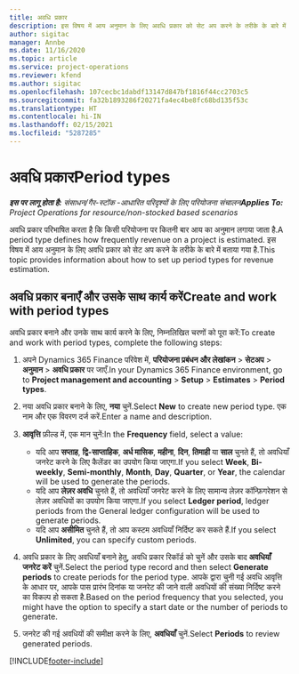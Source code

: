 ```yaml
---
title: अवधि प्रकार
description: इस विषय में आय अनुमान के लिए अवधि प्रकार को सेट अप करने के तरीके के बारे में बताया गया है.
author: sigitac
manager: Annbe
ms.date: 11/16/2020
ms.topic: article
ms.service: project-operations
ms.reviewer: kfend
ms.author: sigitac
ms.openlocfilehash: 107cecbc1dabdf13147d847bf1816f44cc2703c5
ms.sourcegitcommit: fa32b1893286f20271fa4ec4be8fc68bd135f53c
ms.translationtype: HT
ms.contentlocale: hi-IN
ms.lasthandoff: 02/15/2021
ms.locfileid: "5287285"
---
```

# <a name="period-types"></a><span data-ttu-id="6b988-103">अवधि प्रकार</span><span class="sxs-lookup"><span data-stu-id="6b988-103">Period types</span></span>

<span data-ttu-id="6b988-104">_**इस पर लागू होता है:** संसाधन/गैर-स्टॉक -आधारित परिदृश्यों के लिए परियोजना संचालन_</span><span class="sxs-lookup"><span data-stu-id="6b988-104">_**Applies To:** Project Operations for resource/non-stocked based scenarios_</span></span>

<span data-ttu-id="6b988-105">अवधि प्रकार परिभाषित करता है कि किसी परियोजना पर कितनी बार आय का अनुमान लगाया जाता है.</span><span class="sxs-lookup"><span data-stu-id="6b988-105">A period type defines how frequently revenue on a project is estimated.</span></span> <span data-ttu-id="6b988-106">इस विषय में आय अनुमान के लिए अवधि प्रकार को सेट अप करने के तरीके के बारे में बताया गया है.</span><span class="sxs-lookup"><span data-stu-id="6b988-106">This topic provides information about how to set up period types for revenue estimation.</span></span> 

## <a name="create-and-work-with-period-types"></a><span data-ttu-id="6b988-107">अवधि प्रकार बनाएँ और उसके साथ कार्य करें</span><span class="sxs-lookup"><span data-stu-id="6b988-107">Create and work with period types</span></span>
<span data-ttu-id="6b988-108">अवधि प्रकार बनाने और उनके साथ कार्य करने के लिए, निम्नलिखित चरणों को पूरा करें:</span><span class="sxs-lookup"><span data-stu-id="6b988-108">To create and work with period types, complete the following steps:</span></span>

1. <span data-ttu-id="6b988-109">अपने Dynamics 365 Finance परिवेश में, **परियोजना प्रबंधन और लेखांकन** > **सेटअप** > **अनुमान** > **अवधि प्रकार** पर जाएँ.</span><span class="sxs-lookup"><span data-stu-id="6b988-109">In your Dynamics 365 Finance environment, go to **Project management and accounting** > **Setup** > **Estimates** > **Period types**.</span></span>
2. <span data-ttu-id="6b988-110">नया अवधि प्रकार बनाने के लिए, **नया** चुनें.</span><span class="sxs-lookup"><span data-stu-id="6b988-110">Select **New** to create new period type.</span></span> <span data-ttu-id="6b988-111">एक नाम और एक विवरण दर्ज करें.</span><span class="sxs-lookup"><span data-stu-id="6b988-111">Enter a name and description.</span></span>
3. <span data-ttu-id="6b988-112">**आवृत्ति** फ़ील्ड में, एक मान चुनें:</span><span class="sxs-lookup"><span data-stu-id="6b988-112">In the **Frequency** field, select a value:</span></span>

    - <span data-ttu-id="6b988-113">यदि आप **सप्ताह**, **द्वि-साप्ताहिक**, **अर्ध मासिक**, **महीना**, **दिन**, **तिमाही** या **साल** चुनते हैं, तो अवधियाँ जनरेट करने के लिए कैलेंडर का उपयोग किया जाएगा.</span><span class="sxs-lookup"><span data-stu-id="6b988-113">If you select **Week**, **Bi-weekly**, **Semi-monthly**, **Month**, **Day**, **Quarter**, or **Year**, the calendar will be used to generate the periods.</span></span> 
    - <span data-ttu-id="6b988-114">यदि आप **लेज़र अवधि** चुनते हैं, तो अवधियाँ जनरेट करने के लिए सामान्य लेज़र कॉन्फ़िगरेशन से लेज़र अवधियों का उपयोग किया जाएगा.</span><span class="sxs-lookup"><span data-stu-id="6b988-114">If you select **Ledger period**, ledger periods from the General ledger configuration will be used to generate periods.</span></span>
    - <span data-ttu-id="6b988-115">यदि आप **असीमित** चुनते हैं, तो आप कस्टम अवधियाँ निर्दिष्ट कर सकते हैं.</span><span class="sxs-lookup"><span data-stu-id="6b988-115">If you select **Unlimited**, you can specify custom periods.</span></span>
4. <span data-ttu-id="6b988-116">अवधि प्रकार के लिए अवधियाँ बनाने हेतु, अवधि प्रकार रिकॉर्ड को चुनें और उसके बाद **अवधियाँ जनरेट करें** चुनें.</span><span class="sxs-lookup"><span data-stu-id="6b988-116">Select the period type record and then select **Generate periods** to create periods for the period type.</span></span> <span data-ttu-id="6b988-117">आपके द्वारा चुनी गई अवधि आवृत्ति के आधार पर, आपके पास प्रारंभ दिनांक या जनरेट की जाने वाली अवधियों की संख्या निर्दिष्ट करने का विकल्प हो सकता है.</span><span class="sxs-lookup"><span data-stu-id="6b988-117">Based on the period frequency that you selected, you might have the option to specify a start date or the number of periods to generate.</span></span>
5. <span data-ttu-id="6b988-118">जनरेट की गई अवधियों की समीक्षा करने के लिए, **अवधियाँ** चुनें.</span><span class="sxs-lookup"><span data-stu-id="6b988-118">Select **Periods** to review generated periods.</span></span>



[!INCLUDE[footer-include](../includes/footer-banner.md)]